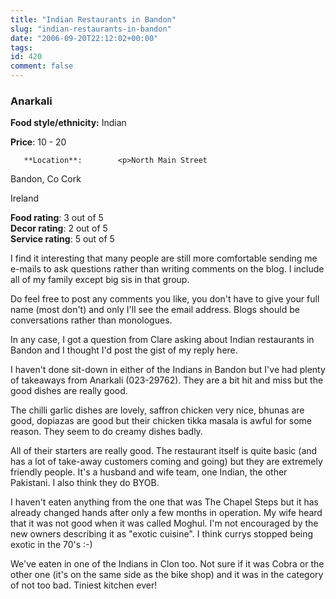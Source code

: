 ```yaml
---
title: "Indian Restaurants in Bandon"
slug: "indian-restaurants-in-bandon"
date: "2006-09-20T22:12:02+00:00"
tags:
id: 420
comment: false
---
```


  <div class='hreview'>         

### Anarkali

**Food style/ethnicity:** Indian

**Price**: 10 - 20        

       **Location**:        <p>North Main Street

Bandon,        Co Cork       

Ireland
      </p>        <div>**Food rating**: <span class="rating">3</span> out of 5<div class="sb-fullstar"> </div><div class="sb-fullstar"> </div><div class="sb-fullstar"> </div><div class="sb-emptystar"> </div><div class="sb-emptystar"> </div></div>    <div>**Decor rating**: <span class="rating">2</span> out of 5<div class="sb-fullstar"> </div><div class="sb-fullstar"> </div><div class="sb-emptystar"> </div><div class="sb-emptystar"> </div><div class="sb-emptystar"> </div></div>    <div>**Service rating**: <span class="rating">5</span> out of 5<div class="sb-fullstar"> </div><div class="sb-fullstar"> </div><div class="sb-fullstar"> </div><div class="sb-fullstar"> </div><div class="sb-fullstar"> </div></div>   <div class='description'>

I find it interesting that many people are still more comfortable sending me e-mails to ask questions rather than writing comments on the blog. I include all of my family except big sis in that group. 

Do feel free to post any comments you like, you don't have to give your full name (most don't) and only I'll see the email address. Blogs should be conversations rather than monologues.

In any case, I got a question from Clare asking about Indian restaurants in Bandon and I thought I'd post the gist of my reply here.

I haven't done sit-down in either of the Indians in Bandon but I've had plenty of takeaways from Anarkali (023-29762). They are a bit hit and miss but the good dishes are really good.

 The chilli garlic dishes are lovely, saffron chicken very nice, bhunas are good, dopiazas are good but their chicken tikka masala is awful for some reason. They seem to do creamy dishes badly. 

All of their starters are really good. The restaurant itself is quite basic (and has a lot of take-away customers coming and going) but they are extremely friendly people. It's a husband and wife team, one Indian, the other Pakistani. I also think they do BYOB.

I haven't eaten anything from the one that was The Chapel Steps but it has already changed hands after only a few months in operation. My wife heard that it was not good when it was called Moghul. I'm not encouraged by the new owners describing it as "exotic cuisine". I think currys stopped being exotic in the 70's :-) 

We've eaten in one of the Indians in Clon too. Not sure if it was Cobra or the other one (it's on the same side as the bike shop)  and it was in the category of not too bad. Tiniest kitchen ever!
</div>     </div>
<script type="application/x-subnode; charset=utf-8">
       <!-- the following is structured blog data for machine readers. -->
       <subnode xmlns:data-view="http://www.w3.org/2003/g/data-view#" data-view:transformation="http://structuredblogging.org/subnode-to-rdf-interpreter.xsl" xmlns="http://www.structuredblogging.org/xmlns#subnode">
            <xml-structured-blog-entry xmlns="http://www.structuredblogging.org/xmlns">
              <generator id="wpsb-1" type="x-wpsb-post" version="1"/><review type="review/restaurant"><subject name="Anarkali" ethnicity="Indian"><price min="10" max="20"/><location address="North Main Street" city="Bandon" state="Co Cork" country="Ireland"/></subject><foodrating max="5" min="0">3</foodrating><decorrating max="5" min="0">2</decorrating><servicerating max="5" min="0">5</servicerating><description>I find it interesting that many people are still more comfortable sending me e-mails to ask questions rather than writing comments on the blog. I include all of my family except big sis in that group. 

Do feel free to post any comments you like, you don't have to give your full name (most don't) and only I'll see the email address. Blogs should be conversations rather than monologues.

In any case, I got a question from Clare asking about Indian restaurants in Bandon and I thought I'd post the gist of my reply here.

I haven't done sit-down in either of the Indians in Bandon but I've had plenty of takeaways from Anarkali (023-29762). They are a bit hit and miss but the good dishes are really good.

 The chilli garlic dishes are lovely, saffron chicken very nice, bhunas are good, dopiazas are good but their chicken tikka masala is awful for some reason. They seem to do creamy dishes badly. 

All of their starters are really good. The restaurant itself is quite basic (and has a lot of take-away customers coming and going) but they are extremely friendly people. It's a husband and wife team, one Indian, the other Pakistani. I also think they do BYOB.

I haven't eaten anything from the one that was The Chapel Steps but it has already changed hands after only a few months in operation. My wife heard that it was not good when it was called Moghul. I'm not encouraged by the new owners describing it as  exotic cuisine . I think currys stopped being exotic in the 70's :-) 

We've eaten in one of the Indians in Clon too. Not sure if it was Cobra or the other one (it's on the same side as the bike shop)  and it was in the category of not too bad. Tiniest kitchen ever!</description></review>
            </xml-structured-blog-entry>
       </subnode>
       </script>
